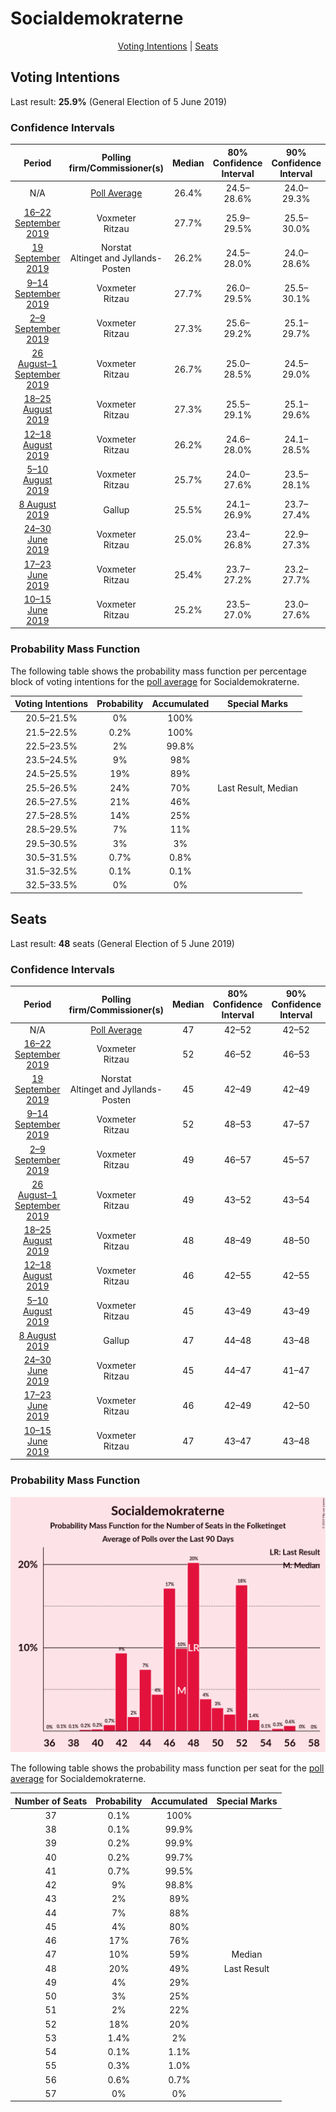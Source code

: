 # Socialdemokraterne

<p align="center"><a href="#voting-intentions">Voting Intentions</a> | <a href="#seats">Seats</a></p>

## Voting Intentions

Last result: **25.9%** (General Election of 5 June 2019)

### Confidence Intervals

| Period     | Polling firm/Commissioner(s) | Median | 80% Confidence Interval | 90% Confidence Interval | 95% Confidence Interval | 99% Confidence Interval |
|:----------:|:----------------:|:-----------:|:-----------------------:|:-----------------------:|:-----------------------:|:-----------------------:|
| N/A | [Poll Average](average.html) | 26.4% | 24.5–28.6% | 24.0–29.3% | 23.6–29.8% | 22.9–30.8% |
| [16–22 September 2019](2019-09-22-Voxmeter.html) | Voxmeter <br> Ritzau | 27.7% | 25.9–29.5% | 25.5–30.0% | 25.0–30.5% | 24.2–31.4% |
| [19 September 2019](2019-09-19-Norstat.html) | Norstat <br> Altinget and Jyllands-Posten | 26.2% | 24.5–28.0% | 24.0–28.6% | 23.6–29.0% | 22.8–29.9% |
| [9–14 September 2019](2019-09-14-Voxmeter.html) | Voxmeter <br> Ritzau | 27.7% | 26.0–29.5% | 25.5–30.1% | 25.1–30.5% | 24.3–31.4% |
| [2–9 September 2019](2019-09-09-Voxmeter.html) | Voxmeter <br> Ritzau | 27.3% | 25.6–29.2% | 25.1–29.7% | 24.7–30.1% | 23.9–31.0% |
| [26 August–1 September 2019](2019-09-01-Voxmeter.html) | Voxmeter <br> Ritzau | 26.7% | 25.0–28.5% | 24.5–29.0% | 24.1–29.4% | 23.3–30.3% |
| [18–25 August 2019](2019-08-25-Voxmeter.html) | Voxmeter <br> Ritzau | 27.3% | 25.5–29.1% | 25.1–29.6% | 24.6–30.1% | 23.8–31.0% |
| [12–18 August 2019](2019-08-18-Voxmeter.html) | Voxmeter <br> Ritzau | 26.2% | 24.6–28.0% | 24.1–28.5% | 23.7–29.0% | 22.9–29.9% |
| [5–10 August 2019](2019-08-10-Voxmeter.html) | Voxmeter <br> Ritzau | 25.7% | 24.0–27.6% | 23.5–28.1% | 23.1–28.5% | 22.3–29.4% |
| [8 August 2019](2019-08-08-Gallup.html) | Gallup | 25.5% | 24.1–26.9% | 23.7–27.4% | 23.4–27.7% | 22.7–28.4% |
| [24–30 June 2019](2019-06-30-Voxmeter.html) | Voxmeter <br> Ritzau | 25.0% | 23.4–26.8% | 22.9–27.3% | 22.5–27.7% | 21.7–28.5% |
| [17–23 June 2019](2019-06-23-Voxmeter.html) | Voxmeter <br> Ritzau | 25.4% | 23.7–27.2% | 23.2–27.7% | 22.8–28.1% | 22.0–29.0% |
| [10–15 June 2019](2019-06-15-Voxmeter.html) | Voxmeter <br> Ritzau | 25.2% | 23.5–27.0% | 23.0–27.6% | 22.6–28.0% | 21.8–28.9% |

### Probability Mass Function

The following table shows the probability mass function per percentage block of voting intentions for the [poll average](average.html) for Socialdemokraterne.

| Voting Intentions | Probability | Accumulated | Special Marks |
|:-----------------:|:-----------:|:-----------:|:-------------:|
| 20.5–21.5% | 0% | 100% |  |
| 21.5–22.5% | 0.2% | 100% |  |
| 22.5–23.5% | 2% | 99.8% |  |
| 23.5–24.5% | 9% | 98% |  |
| 24.5–25.5% | 19% | 89% |  |
| 25.5–26.5% | 24% | 70% | Last Result, Median |
| 26.5–27.5% | 21% | 46% |  |
| 27.5–28.5% | 14% | 25% |  |
| 28.5–29.5% | 7% | 11% |  |
| 29.5–30.5% | 3% | 3% |  |
| 30.5–31.5% | 0.7% | 0.8% |  |
| 31.5–32.5% | 0.1% | 0.1% |  |
| 32.5–33.5% | 0% | 0% |  |


## Seats

Last result: **48** seats (General Election of 5 June 2019)

### Confidence Intervals

| Period     | Polling firm/Commissioner(s) | Median | 80% Confidence Interval | 90% Confidence Interval | 95% Confidence Interval | 99% Confidence Interval |
|:----------:|:----------------:|:------:|:-----------------------:|:-----------------------:|:-----------------------:|:-----------------------:|
| N/A | [Poll Average](average.html) | 47 | 42–52 | 42–52 | 42–52 | 40–56 |
| [16–22 September 2019](2019-09-22-Voxmeter.html) | Voxmeter <br> Ritzau | 52 | 46–52 | 46–53 | 46–55 | 44–56 |
| [19 September 2019](2019-09-19-Norstat.html) | Norstat <br> Altinget and Jyllands-Posten | 45 | 42–49 | 42–49 | 41–50 | 39–53 |
| [9–14 September 2019](2019-09-14-Voxmeter.html) | Voxmeter <br> Ritzau | 52 | 48–53 | 47–57 | 46–59 | 43–59 |
| [2–9 September 2019](2019-09-09-Voxmeter.html) | Voxmeter <br> Ritzau | 49 | 46–57 | 45–57 | 44–57 | 41–57 |
| [26 August–1 September 2019](2019-09-01-Voxmeter.html) | Voxmeter <br> Ritzau | 49 | 43–52 | 43–54 | 43–55 | 42–56 |
| [18–25 August 2019](2019-08-25-Voxmeter.html) | Voxmeter <br> Ritzau | 48 | 48–49 | 48–50 | 43–50 | 43–56 |
| [12–18 August 2019](2019-08-18-Voxmeter.html) | Voxmeter <br> Ritzau | 46 | 42–55 | 42–55 | 42–55 | 40–55 |
| [5–10 August 2019](2019-08-10-Voxmeter.html) | Voxmeter <br> Ritzau | 45 | 43–49 | 43–49 | 41–50 | 39–52 |
| [8 August 2019](2019-08-08-Gallup.html) | Gallup | 47 | 44–48 | 43–48 | 42–50 | 42–53 |
| [24–30 June 2019](2019-06-30-Voxmeter.html) | Voxmeter <br> Ritzau | 45 | 44–47 | 41–47 | 39–47 | 39–50 |
| [17–23 June 2019](2019-06-23-Voxmeter.html) | Voxmeter <br> Ritzau | 46 | 42–49 | 42–50 | 41–51 | 39–51 |
| [10–15 June 2019](2019-06-15-Voxmeter.html) | Voxmeter <br> Ritzau | 47 | 43–47 | 43–48 | 43–51 | 42–51 |

### Probability Mass Function

![Graph with seats probability mass function not yet produced](average-seats-pmf-socialdemokraterne.png "Seats Probability Mass Function")

The following table shows the probability mass function per seat for the [poll average](average.html) for Socialdemokraterne.

| Number of Seats | Probability | Accumulated | Special Marks |
|:---------------:|:-----------:|:-----------:|:-------------:|
| 37 | 0.1% | 100% |  |
| 38 | 0.1% | 99.9% |  |
| 39 | 0.2% | 99.9% |  |
| 40 | 0.2% | 99.7% |  |
| 41 | 0.7% | 99.5% |  |
| 42 | 9% | 98.8% |  |
| 43 | 2% | 89% |  |
| 44 | 7% | 88% |  |
| 45 | 4% | 80% |  |
| 46 | 17% | 76% |  |
| 47 | 10% | 59% | Median |
| 48 | 20% | 49% | Last Result |
| 49 | 4% | 29% |  |
| 50 | 3% | 25% |  |
| 51 | 2% | 22% |  |
| 52 | 18% | 20% |  |
| 53 | 1.4% | 2% |  |
| 54 | 0.1% | 1.1% |  |
| 55 | 0.3% | 1.0% |  |
| 56 | 0.6% | 0.7% |  |
| 57 | 0% | 0% |  |


